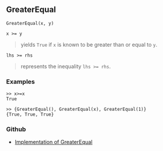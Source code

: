 ## GreaterEqual

```
GreaterEqual(x, y) 

x >= y
```

> yields `True` if `x` is known to be greater than or equal to `y`.

```
lhs >= rhs
```

> represents the inequality `lhs >= rhs`.
 
	
### Examples
 
```
>> x>=x
True

>> {GreaterEqual(), GreaterEqual(x), GreaterEqual(1)}
{True, True, True}
```

### Github

* [Implementation of GreaterEqual](https://github.com/axkr/symja_android_library/blob/master/symja_android_library/matheclipse-core/src/main/java/org/matheclipse/core/builtin/BooleanFunctions.java#L1984) 
